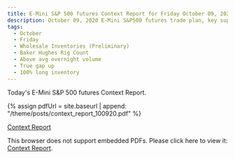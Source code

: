```yaml
---
title: E-Mini S&P 500 futures Context Report for Friday October 09, 2020
description: October 09, 2020 E-Mini S&P500 futures trade plan, key support and resistance zones, and volatility analysis.
tags:
  - October
  - Friday
  - Wholesale Inventories (Preliminary) 
  - Baker Hughes Rig Count 
  - Above avg overnight volume
  - True gap up
  - 100% long inventory
---
```


Today's E-Mini S&P 500 futures Context Report.

{% assign pdfUrl = site.baseurl | append: "/theme/posts/context_report_100920.pdf" %}

<a href="{{pdfUrl}}">Context Report</a>

<object data="{{pdfUrl}}" type="application/pdf" width="700px" height="700px">
    <p>This browser does not support embedded PDFs. Please click here to view it: <a href="{{pdfUrl}}">Context Report</a>.</p>
</object>

